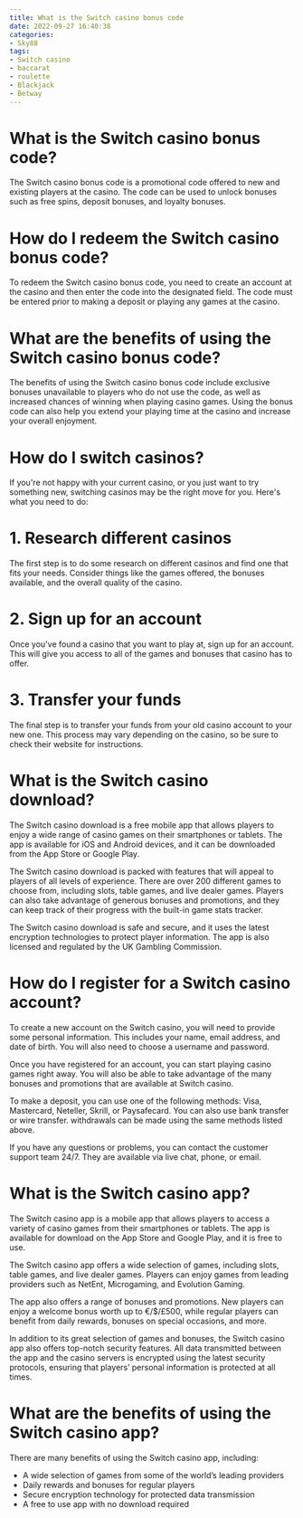 ```yaml
---
title: What is the Switch casino bonus code
date: 2022-09-27 16:40:38
categories:
- Sky88
tags:
- Switch casino
- baccarat
- roulette
- Blackjack
- Betway
---
```



#  What is the Switch casino bonus code?

The Switch casino bonus code is a promotional code offered to new and existing players at the casino. The code can be used to unlock bonuses such as free spins, deposit bonuses, and loyalty bonuses.

# How do I redeem the Switch casino bonus code?

To redeem the Switch casino bonus code, you need to create an account at the casino and then enter the code into the designated field. The code must be entered prior to making a deposit or playing any games at the casino.

# What are the benefits of using the Switch casino bonus code?

The benefits of using the Switch casino bonus code include exclusive bonuses unavailable to players who do not use the code, as well as increased chances of winning when playing casino games. Using the bonus code can also help you extend your playing time at the casino and increase your overall enjoyment.

#  How do I switch casinos?

If you're not happy with your current casino, or you just want to try something new, switching casinos may be the right move for you. Here's what you need to do:

# 1. Research different casinos

The first step is to do some research on different casinos and find one that fits your needs. Consider things like the games offered, the bonuses available, and the overall quality of the casino.

# 2. Sign up for an account

Once you've found a casino that you want to play at, sign up for an account. This will give you access to all of the games and bonuses that casino has to offer.

# 3. Transfer your funds

The final step is to transfer your funds from your old casino account to your new one. This process may vary depending on the casino, so be sure to check their website for instructions.

#  What is the Switch casino download?

The Switch casino download is a free mobile app that allows players to enjoy a wide range of casino games on their smartphones or tablets. The app is available for iOS and Android devices, and it can be downloaded from the App Store or Google Play.

The Switch casino download is packed with features that will appeal to players of all levels of experience. There are over 200 different games to choose from, including slots, table games, and live dealer games. Players can also take advantage of generous bonuses and promotions, and they can keep track of their progress with the built-in game stats tracker.

The Switch casino download is safe and secure, and it uses the latest encryption technologies to protect player information. The app is also licensed and regulated by the UK Gambling Commission.

#  How do I register for a Switch casino account?

To create a new account on the Switch casino, you will need to provide some personal information. This includes your name, email address, and date of birth. You will also need to choose a username and password.

Once you have registered for an account, you can start playing casino games right away. You will also be able to take advantage of the many bonuses and promotions that are available at Switch casino.

To make a deposit, you can use one of the following methods: Visa, Mastercard, Neteller, Skrill, or Paysafecard. You can also use bank transfer or wire transfer. withdrawals can be made using the same methods listed above.

If you have any questions or problems, you can contact the customer support team 24/7. They are available via live chat, phone, or email.

#  What is the Switch casino app?

The Switch casino app is a mobile app that allows players to access a variety of casino games from their smartphones or tablets. The app is available for download on the App Store and Google Play, and it is free to use.

The Switch casino app offers a wide selection of games, including slots, table games, and live dealer games. Players can enjoy games from leading providers such as NetEnt, Microgaming, and Evolution Gaming.

The app also offers a range of bonuses and promotions. New players can enjoy a welcome bonus worth up to €/$/£500, while regular players can benefit from daily rewards, bonuses on special occasions, and more.

In addition to its great selection of games and bonuses, the Switch casino app also offers top-notch security features. All data transmitted between the app and the casino servers is encrypted using the latest security protocols, ensuring that players’ personal information is protected at all times.

# What are the benefits of using the Switch casino app?

There are many benefits of using the Switch casino app, including:

- A wide selection of games from some of the world’s leading providers
- Daily rewards and bonuses for regular players
- Secure encryption technology for protected data transmission
- A free to use app with no download required